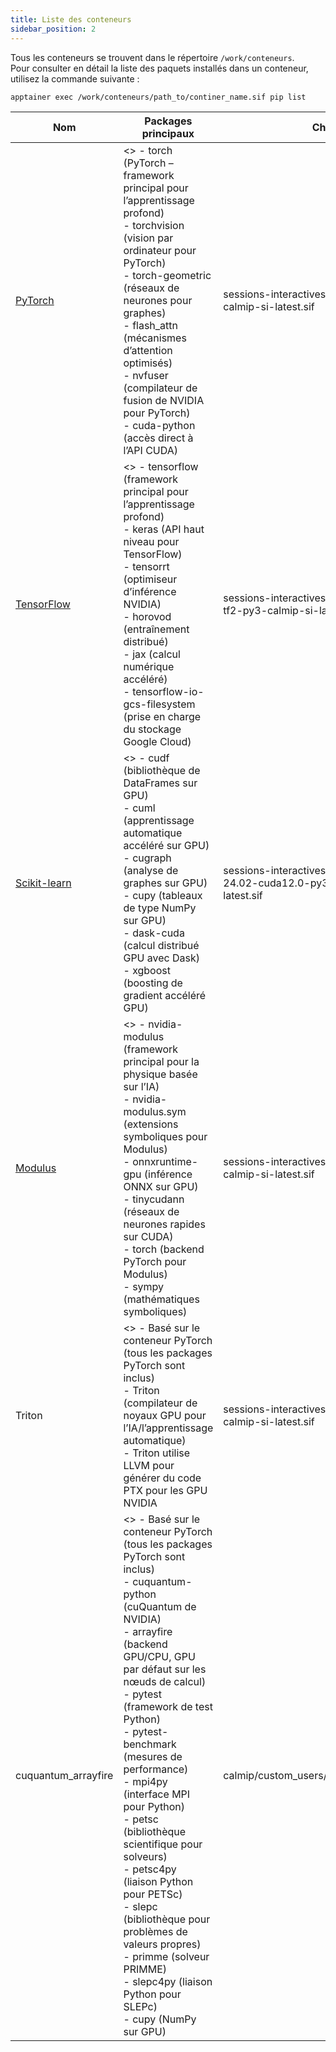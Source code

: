 ```yaml
---
title: Liste des conteneurs
sidebar_position: 2
---
```


Tous les conteneurs se trouvent dans le répertoire `/work/conteneurs`.  
Pour consulter en détail la liste des paquets installés dans un conteneur, utilisez la commande suivante :
```shell
apptainer exec /work/conteneurs/path_to/continer_name.sif pip list
```

<table>
  <thead>
    <tr>
      <th style={{ width: '5%' }}>Nom</th>
      <th style={{ width: '75%' }}>Packages principaux</th>
      <th style={{ width: '20%' }}>Chemin</th>
    </tr>
  </thead>
  <tbody>
    <tr>
      <td><a href="../envpython/pytorch">PyTorch</a></td>
      <td>
        <>
          - torch (PyTorch – framework principal pour l’apprentissage profond)<br />
          - torchvision (vision par ordinateur pour PyTorch)<br />
          - torch-geometric (réseaux de neurones pour graphes)<br />
          - flash_attn (mécanismes d’attention optimisés)<br />
          - nvfuser (compilateur de fusion de NVIDIA pour PyTorch)<br />
          - cuda-python (accès direct à l’API CUDA)
        </>
      </td>
      <td>sessions-interactives/pytorch-25.03-py3-calmip-si-latest.sif</td>
    </tr>
    <tr>
      <td><a href="../envpython/tensorflow">TensorFlow</a></td>
      <td>
        <>
          - tensorflow (framework principal pour l’apprentissage profond)<br />
          - keras (API haut niveau pour TensorFlow)<br />
          - tensorrt (optimiseur d’inférence NVIDIA)<br />
          - horovod (entraînement distribué)<br />
          - jax (calcul numérique accéléré)<br />
          - tensorflow-io-gcs-filesystem (prise en charge du stockage Google Cloud)
        </>
      </td>
      <td>sessions-interactives/tensorflow-24.02-tf2-py3-calmip-si-latest.sif</td>
    </tr>
    <tr>
      <td><a href="../envpython/scikit-learn">Scikit-learn</a></td>
      <td>
        <>
          - cudf (bibliothèque de DataFrames sur GPU)<br />
          - cuml (apprentissage automatique accéléré sur GPU)<br />
          - cugraph (analyse de graphes sur GPU)<br />
          - cupy (tableaux de type NumPy sur GPU)<br />
          - dask-cuda (calcul distribué GPU avec Dask)<br />
          - xgboost (boosting de gradient accéléré GPU)
        </>
      </td>
      <td>sessions-interactives/rapids-notebooks-24.02-cuda12.0-py3.10-calmip-si-latest.sif</td>
    </tr>
    <tr>
      <td><a href="../envpython/modulus">Modulus</a></td>
      <td>
        <>
          - nvidia-modulus (framework principal pour la physique basée sur l’IA)<br />
          - nvidia-modulus.sym (extensions symboliques pour Modulus)<br />
          - onnxruntime-gpu (inférence ONNX sur GPU)<br />
          - tinycudann (réseaux de neurones rapides sur CUDA)<br />
          - torch (backend PyTorch pour Modulus)<br />
          - sympy (mathématiques symboliques)
        </>
      </td>
      <td>sessions-interactives/modulus-24.01-calmip-si-latest.sif</td>
    </tr>
    <tr>
      <td>Triton</td>
      <td>
        <>
          - Basé sur le conteneur PyTorch (tous les packages PyTorch sont inclus)<br />
          - Triton (compilateur de noyaux GPU pour l’IA/l’apprentissage automatique)<br />
          - Triton utilise LLVM pour générer du code PTX pour les GPU NVIDIA
        </>
      </td>
      <td>sessions-interactives/triton-llvm-3.3.0-calmip-si-latest.sif</td>
    </tr>
    <tr>
      <td>cuquantum_arrayfire</td>
      <td>
        <>
          - Basé sur le conteneur PyTorch (tous les packages PyTorch sont inclus)<br />
          - cuquantum-python (cuQuantum de NVIDIA)<br />
          - arrayfire (backend GPU/CPU, GPU par défaut sur les nœuds de calcul)<br />
          - pytest (framework de test Python)<br />
          - pytest-benchmark (mesures de performance)<br />
          - mpi4py (interface MPI pour Python)<br />
          - petsc (bibliothèque scientifique pour solveurs)<br />
          - petsc4py (liaison Python pour PETSc)<br />
          - slepc (bibliothèque pour problèmes de valeurs propres)<br />
          - primme (solveur PRIMME)<br />
          - slepc4py (liaison Python pour SLEPc)<br />
          - cupy (NumPy sur GPU)
        </>
      </td>
      <td>calmip/custom_users/cuquantum_arrayfire.sif</td>
    </tr>
  </tbody>
</table>
